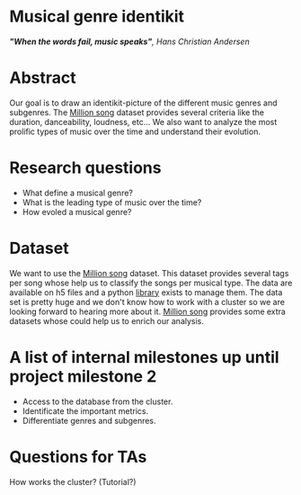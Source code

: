 # Musical genre identikit

***"When the words fail, music speaks"**, Hans Christian Andersen*

# Abstract
Our goal is to draw an identikit-picture of the different music genres and subgenres. The [Million song](https://labrosa.ee.columbia.edu/millionsong/) dataset provides several criteria like the duration, danceability, loudness, etc... We also want to analyze the most prolific types of music over the time and understand their evolution.

# Research questions
 - What define a musical genre?
 - What is the leading type of music over the time?
 - How evoled a musical genre?

# Dataset
We want to use the [Million song](https://labrosa.ee.columbia.edu/millionsong/) dataset. This dataset provides several tags per song whose help us to classify the songs per musical type. The data are available on h5 files and a python [library](https://github.com/tbertinmahieux/MSongsDB/tree/master/PythonSrc) exists to manage them. The data set is pretty huge and we don't know how to work with a cluster so we are looking forward to hearing more about it. [Million song](https://labrosa.ee.columbia.edu/millionsong/) provides some extra datasets whose could help us to enrich our analysis.


# A list of internal milestones up until project milestone 2
 - Access to the database from the cluster.
 - Identificate the important metrics.
 - Differentiate genres and subgenres.

# Questions for TAs
How works the cluster? (Tutorial?)
